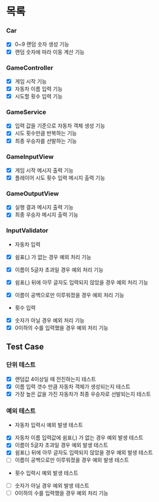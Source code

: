 # 목록

### Car

- [X] 0~9 랜덤 숫자 생성 기능
- [X] 랜덤 숫자에 따라 이동 계산 기능

### GameController

- [X] 게임 시작 기능
- [X] 자동차 이름 입력 기능
- [X] 시도할 횟수 입력 기능

### GameService

- [X] 입력 값을 기준으로 자동차 객체 생성 기능
- [X] 시도 횟수만큼 반복하는 기능
- [X] 최종 우승자를 선발하는 기능

### GameInputView

- [X] 게임 시작 메시지 출력 기능
- [X] 플레이어 시도 횟수 입력 메시지 출력 기능

### GameOutputView

- [X] 실행 결과 메시지 출력 기능
- [X] 최종 우승자 메시지 출력 기능

### InputValidator

- 자동차 입력
- [X] 쉼표(,) 가 없는 경우 예외 처리 기능
- [X] 이름이 5글자 초과일 경우 예외 처리 기능
- [X] 쉼표(,) 뒤에 아무 글자도 입력되지 않았을 경우 예외 처리 기능
- [X] 이름이 공백으로만 이루워졌을 경우 예외 처리 기능


- 횟수 입력
- [X] 숫자가 아닐 경우 예외 처리 기능
- [X] 0이하의 수를 입력했을 경우 예외 처리 기능

## Test Case

### 단위 테스트

- [X] 랜덤값 4이상일 때 전진하는지 테스트
- [X] 이름 입력 갯수 만큼 자동차 객체가 생성되는지 테스트
- [X] 가장 높은 값을 가진 자동차가 최종 우승자로 선발되는지 테스트

### 예외 테스트

- 자동차 입력시 예외 발생 테스트
- [X] 자동차 이름 입력값에 쉼표(,) 가 없는 경우 예외 발생 테스트
- [X] 이름이 5글자 초과일 경우 예외 발생 테스트
- [X] 쉼표(,) 뒤에 아무 글자도 입력되지 않았을 경우 예외 발생 테스트
- [ ] 이름이 공백으로만 이루워졌을 경우 예외 발생 테스트

- 횟수 입력시 예외 발생 테스트
- [ ] 숫자가 아닐 경우 예외 발생 테스트
- [ ] 0이하의 수를 입력했을 경우 예외 처리 기능